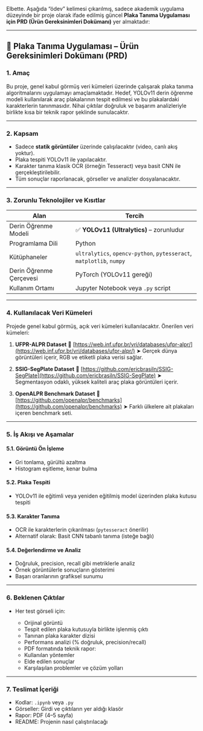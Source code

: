 Elbette. Aşağıda “ödev” kelimesi çıkarılmış, sadece akademik uygulama düzeyinde bir proje olarak ifade edilmiş güncel **Plaka Tanıma Uygulaması için PRD (Ürün Gereksinimleri Dokümanı)** yer almaktadır:

---

## 📄 Plaka Tanıma Uygulaması – Ürün Gereksinimleri Dokümanı (PRD)

### 1. **Amaç**

Bu proje, genel kabul görmüş veri kümeleri üzerinde çalışarak plaka tanıma algoritmalarını uygulamayı amaçlamaktadır. Hedef, YOLOv11 derin öğrenme modeli kullanılarak araç plakalarının tespit edilmesi ve bu plakalardaki karakterlerin tanınmasıdır. Nihai çıktılar doğruluk ve başarım analizleriyle birlikte kısa bir teknik rapor şeklinde sunulacaktır.

---

### 2. **Kapsam**

* Sadece **statik görüntüler** üzerinde çalışılacaktır (video, canlı akış yoktur).
* Plaka tespiti YOLOv11 ile yapılacaktır.
* Karakter tanıma klasik OCR (örneğin Tesseract) veya basit CNN ile gerçekleştirilebilir.
* Tüm sonuçlar raporlanacak, görseller ve analizler dosyalanacaktır.

---

### 3. **Zorunlu Teknolojiler ve Kısıtlar**

| Alan                    | Tercih                                                                  |
| ----------------------- | ----------------------------------------------------------------------- |
| Derin Öğrenme Modeli    | ✅ **YOLOv11 (Ultralytics)** – zorunludur                               |
| Programlama Dili        | Python                                                                  |
| Kütüphaneler            | `ultralytics`, `opencv-python`, `pytesseract`, `matplotlib`, `numpy`    |
| Derin Öğrenme Çerçevesi | PyTorch (YOLOv11 gereği)                                                |
| Kullanım Ortamı         | Jupyter Notebook veya `.py` script                                      |

---

### 4. **Kullanılacak Veri Kümeleri**

Projede genel kabul görmüş, açık veri kümeleri kullanılacaktır. Önerilen veri kümeleri:

1. **UFPR-ALPR Dataset**
   🔗 [https://web.inf.ufpr.br/vri/databases/ufpr-alpr/](https://web.inf.ufpr.br/vri/databases/ufpr-alpr/)
   ➤ Gerçek dünya görüntüleri içerir, RGB ve etiketli plaka verisi sağlar.

2. **SSIG-SegPlate Dataset**
   🔗 [https://github.com/ericbrasiln/SSIG-SegPlate](https://github.com/ericbrasiln/SSIG-SegPlate)
   ➤ Segmentasyon odaklı, yüksek kaliteli araç plaka görüntüleri içerir.

3. **OpenALPR Benchmark Dataset**
   🔗 [https://github.com/openalpr/benchmarks](https://github.com/openalpr/benchmarks)
   ➤ Farklı ülkelere ait plakaları içeren benchmark seti.

---

### 5. **İş Akışı ve Aşamalar**

#### 5.1. Görüntü Ön İşleme

* Gri tonlama, gürültü azaltma
* Histogram eşitleme, kenar bulma

#### 5.2. Plaka Tespiti

* YOLOv11 ile eğitimli veya yeniden eğitilmiş model üzerinden plaka kutusu tespiti

#### 5.3. Karakter Tanıma

* OCR ile karakterlerin çıkarılması (`pytesseract` önerilir)
* Alternatif olarak: Basit CNN tabanlı tanıma (isteğe bağlı)

#### 5.4. Değerlendirme ve Analiz

* Doğruluk, precision, recall gibi metriklerle analiz
* Örnek görüntülerle sonuçların gösterimi
* Başarı oranlarının grafiksel sunumu

---

### 6. **Beklenen Çıktılar**

* Her test görseli için:

  * Orijinal görüntü
  * Tespit edilen plaka kutusuyla birlikte işlenmiş çıktı
  * Tanınan plaka karakter dizisi
  * Performans analizi (% doğruluk, precision/recall)
  * PDF formatında teknik rapor:
  * Kullanılan yöntemler
  * Elde edilen sonuçlar
  * Karşılaşılan problemler ve çözüm yolları

---

### 7. **Teslimat İçeriği**

* Kodlar: `.ipynb` veya `.py`
* Görseller: Girdi ve çıktıların yer aldığı klasör
* Rapor: PDF (4–5 sayfa)
* README: Projenin nasıl çalıştırılacağı